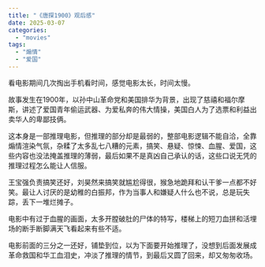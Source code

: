 ```yaml
---
title: "《唐探1900》观后感"
date: 2025-03-07
categories: 
  - "movies"
tags: 
  - "煽情"
  - "爱国"
---
```


看电影期间几次掏出手机看时间，感觉电影太长，时间太慢。  
  
故事发生在1900年，以孙中山革命党和美国排华为背景，出现了慈禧和福尔摩斯，讲述了爱国青年偷运武器、为爱私奔的伟大情操，美国白人为了选票和利益出卖华人的卑鄙技俩。  
  
这本身是一部推理电影，但推理的部分却是最弱的，整部电影逻辑不能自洽，全靠煽情渲染气氛，杂糅了太多乱七八糟的元素，搞笑、悬疑、惊悚、血腥、爱国，这些内容也没法掩盖推理的薄弱，最后如果不是真凶自己承认的话，这些口说无凭的推理过程怎么能让人信服。  
  
王宝强负责搞笑还好，刘昊然来搞笑就尴尬得很，猴急地跪拜和认干爹一点都不好笑。最让人讨厌的是幼稚的白振邦，作为当事人和嫌疑人什么也不说，总是玩失踪，丢下一堆烂摊子。  
  
电影中有过于血腥的画面，太多开膛破肚的尸体的特写，楼梯上的短刀血拼和活埋场的断手断脚满天飞看起来有些不适。  
  
电影前面的三分之一还好，铺垫到位，以为下面要开始推理了，没想到后面发展成革命救国和华工血泪史，冲淡了推理的情节，到最后又圆了回来，却又匆匆收场。
